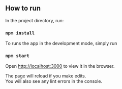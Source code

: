 
## How to run

In the project directory, run:

### `npm install`

To runs the app in the development mode, simply run

### `npm start`
Open [http://localhost:3000](http://localhost:3000) to view it in the browser.

The page will reload if you make edits.<br>
You will also see any lint errors in the console.

